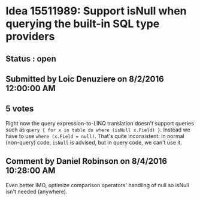 # Idea 15511989: Support isNull when querying the built-in SQL type providers #

## Status : open

## Submitted by Loic Denuziere on 8/2/2016 12:00:00 AM

## 5 votes

Right now the query expression-to-LINQ translation doesn't support queries such as `query { for x in table do where (isNull x.Field) }`. Instead we have to use `where (x.Field = null)`. That's quite inconsistent: in normal (non-query) code, `isNull` is advised, but in query code, we can't use it.


## Comment by Daniel Robinson on 8/4/2016 10:28:00 AM

Even better IMO, optimize comparison operators' handling of null so isNull isn't needed (anywhere).
